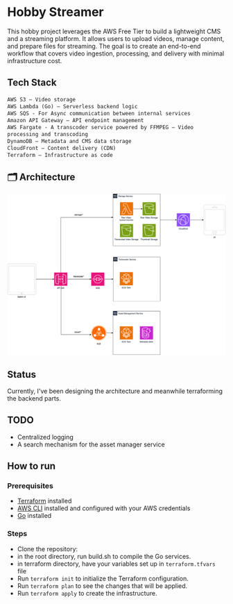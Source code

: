 # Hobby Streamer

This hobby project leverages the AWS Free Tier to build a lightweight CMS and a streaming platform. It allows users to upload videos, manage content, and prepare files for streaming. The goal is to create an end-to-end workflow that covers video ingestion, processing, and delivery with minimal infrastructure cost.

## Tech Stack
	AWS S3 – Video storage
	AWS Lambda (Go) – Serverless backend logic
    AWS SQS - For Async communication between internal services
	Amazon API Gateway – API endpoint management
	AWS Fargate - A transcoder service powered by FFMPEG – Video processing and transcoding
	DynamoDB – Metadata and CMS data storage
	CloudFront – Content delivery (CDN)
	Terraform – Infrastructure as code

## 🗂️ Architecture

![Architecture Diagram](docs/hobby-streamer.drawio.svg)

## Status

Currently, I've been designing the architecture and meanwhile terraforming the backend parts.

## TODO

- Centralized logging
- A search mechanism for the asset manager service

## How to run
### Prerequisites

- [Terraform](https://www.terraform.io/downloads.html) installed
- [AWS CLI](https://aws.amazon.com/cli/) installed and configured with your AWS credentials
- [Go](https://go.dev/doc/install) installed

### Steps

- Clone the repository:
- in the root directory, run build.sh to compile the Go services.
- in terraform directory, have your variables set up in `terraform.tfvars` file
- Run `terraform init` to initialize the Terraform configuration.
- Run `terraform plan` to see the changes that will be applied.
- Run `terraform apply` to create the infrastructure.


